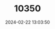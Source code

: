 ---
title: "10350"
category: "Dryophytes andersonii"
draft: false
date: 2024-02-22 13:03:50
languages:
  English: ["Anderson's Tree Frog", "Pine Barrens Treefrog"]
---